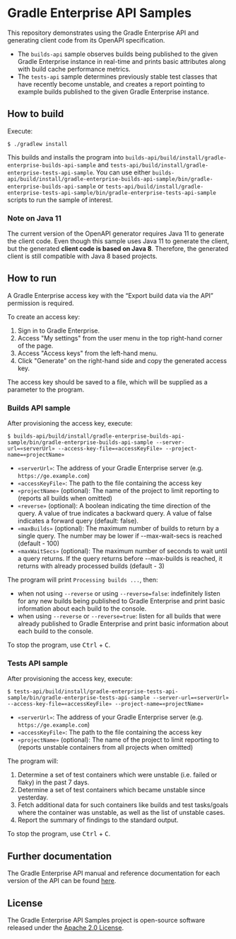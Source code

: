 # Gradle Enterprise API Samples

This repository demonstrates using the Gradle Enterprise API and generating client code from its OpenAPI specification.

* The `builds-api` sample observes builds being published to the given Gradle Enterprise instance in real-time and prints basic attributes along with build cache performance metrics.
* The `tests-api` sample determines previously stable test classes that have recently become unstable, and creates a report pointing to example builds published to the given Gradle Enterprise instance.

## How to build

Execute:

```
$ ./gradlew install
```

This builds and installs the program into `builds-api/build/install/gradle-enterprise-builds-api-sample` and `tests-api/build/install/gradle-enterprise-tests-api-sample`.
You can use either `builds-api/build/install/gradle-enterprise-builds-api-sample/bin/gradle-enterprise-builds-api-sample` or `tests-api/build/install/gradle-enterprise-tests-api-sample/bin/gradle-enterprise-tests-api-sample` scripts to run the sample of interest.

### Note on Java 11

The current version of the OpenAPI generator requires Java 11 to generate the client code. Even though this sample uses Java 11 to generate the client, but the generated **client code is based on Java 8**.
Therefore, the generated client is still compatible with Java 8 based projects.

## How to run

A Gradle Enterprise access key with the “Export build data via the API” permission is required.

To create an access key:

1. Sign in to Gradle Enterprise.
2. Access "My settings" from the user menu in the top right-hand corner of the page.
3. Access "Access keys" from the left-hand menu.
4. Click "Generate" on the right-hand side and copy the generated access key.

The access key should be saved to a file, which will be supplied as a parameter to the program.

### Builds API sample

After provisioning the access key, execute:

```
$ builds-api/build/install/gradle-enterprise-builds-api-sample/bin/gradle-enterprise-builds-api-sample --server-url=«serverUrl» --access-key-file=«accessKeyFile» --project-name=«projectName»
```

- `«serverUrl»`: The address of your Gradle Enterprise server (e.g. `https://ge.example.com`)
- `«accessKeyFile»`: The path to the file containing the access key
- `«projectName»` (optional): The name of the project to limit reporting to (reports all builds when omitted)
- `«reverse»` (optional): A boolean indicating the time direction of the query. A value of true indicates a backward query. A value of false indicates a forward query (default: false).
- `«maxBuilds»` (optional): The maximum number of builds to return by a single query. The number may be lower if --max-wait-secs is reached (default - 100)
- `«maxWaitSecs»` (optional): The maximum number of seconds to wait until a query returns. If the query returns before --max-builds is reached, it returns with already processed builds (default - 3)

The program will print `Processing builds ...`, then:
- when not using `--reverse` or using `--reverse=false`: indefinitely listen for any new builds being published to Gradle Enterprise and print basic information about each build to the console.
- when using `--reverse` or `--reverse=true`: listen for all builds that were already published to Gradle Enterprise and print basic information about each build to the console.

To stop the program, use <kbd>Ctrl</kbd> + <kbd>C</kbd>.

### Tests API sample

After provisioning the access key, execute:

```
$ tests-api/build/install/gradle-enterprise-tests-api-sample/bin/gradle-enterprise-tests-api-sample --server-url=«serverUrl» --access-key-file=«accessKeyFile» --project-name=«projectName»
```

- `«serverUrl»`: The address of your Gradle Enterprise server (e.g. `https://ge.example.com`)
- `«accessKeyFile»`: The path to the file containing the access key
- `«projectName»` (optional): The name of the project to limit reporting to (reports unstable containers from all projects when omitted)

The program will:
1. Determine a set of test containers which were unstable (i.e. failed or flaky) in the past 7 days.
2. Determine a set of test containers which became unstable since yesterday.
3. Fetch additional data for such containers like builds and test tasks/goals where the container was unstable, as well as the list of unstable cases.
4. Report the summary of findings to the standard output.

To stop the program, use <kbd>Ctrl</kbd> + <kbd>C</kbd>.

## Further documentation

The Gradle Enterprise API manual and reference documentation for each version of the API can be found [here](https://docs.gradle.com/enterprise/api-manual).

## License

The Gradle Enterprise API Samples project is open-source software released under the [Apache 2.0 License][apache-license].

[apache-license]: https://www.apache.org/licenses/LICENSE-2.0.html
